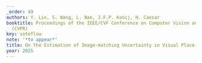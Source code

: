 ```yaml
---
_order: 49
authors: Y. Lin, S. Wang, L. Nan, J.F.P. Kooij, H. Caesar
booktitle: Proceedings of the IEEE/CVF Conference on Computer Vision and Pattern Recognition
  (CVPR)
key: voteflow
note: '*to appear*'
title: On the Estimation of Image-matching Uncertainty in Visual Place Recognition
year: 2025
---
```


